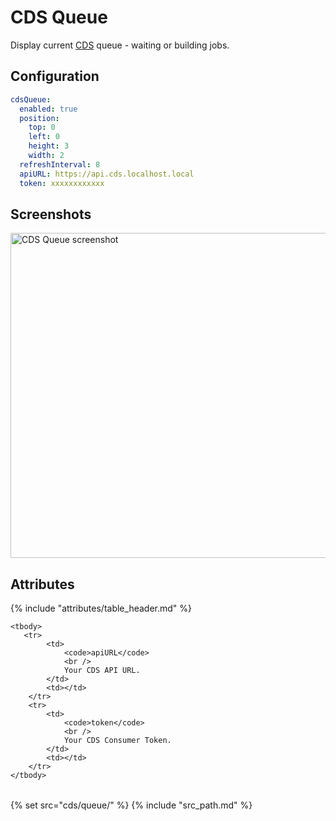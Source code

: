 # CDS Queue

Display current [CDS](https://ovh.github.io/cds/) queue - waiting or building jobs.

## Configuration

```yaml
cdsQueue:
  enabled: true
  position:
    top: 0
    left: 0
    height: 3
    width: 2
  refreshInterval: 8
  apiURL: https://api.cds.localhost.local
  token: xxxxxxxxxxxx
```

## Screenshots

<img class="screenshot" src="/assets/modules/cds_queue.png" width="520" alt="CDS Queue screenshot" />

## Attributes

<table>
    {% include "attributes/table_header.md" %}

    <tbody>
       <tr>
            <td>
                <code>apiURL</code>
                <br />
                Your CDS API URL.
            </td>
            <td></td>
        </tr>
        <tr>
            <td>
                <code>token</code>
                <br />
                Your CDS Consumer Token.
            </td>
            <td></td>
        </tr> 
    </tbody>
</table>

{% set src="cds/queue/" %}
{% include "src_path.md" %}